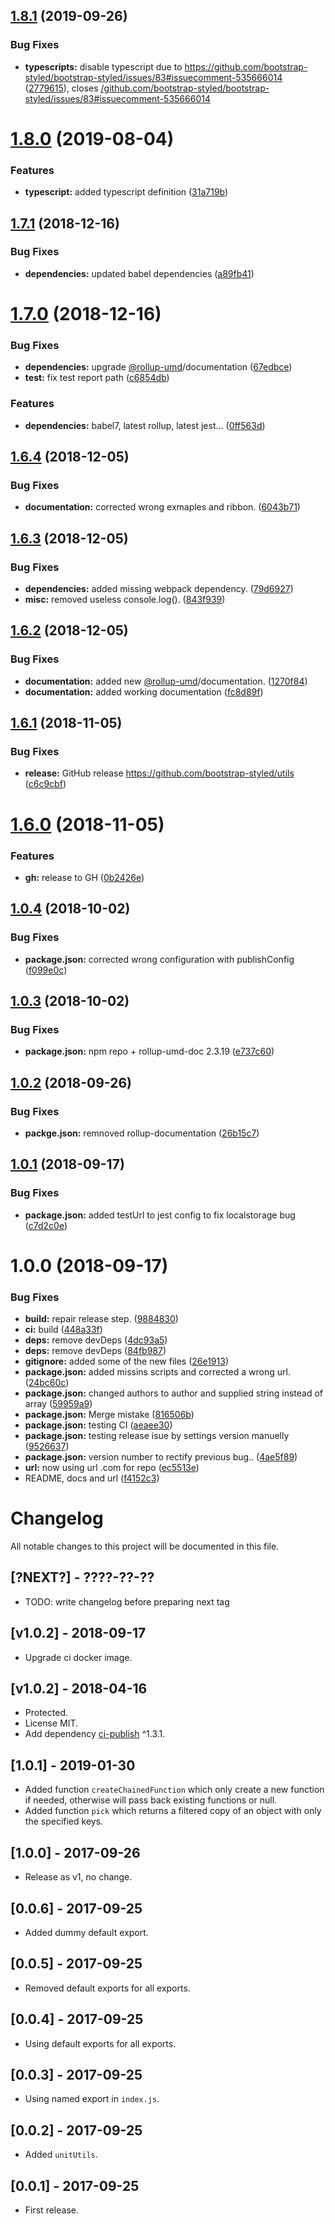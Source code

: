 ## [1.8.1](https://github.com/bootstrap-styled/utils/compare/v1.8.0...v1.8.1) (2019-09-26)


### Bug Fixes

* **typescripts:** disable typescript due to https://github.com/bootstrap-styled/bootstrap-styled/issues/83#issuecomment-535666014 ([2779615](https://github.com/bootstrap-styled/utils/commit/2779615)), closes [/github.com/bootstrap-styled/bootstrap-styled/issues/83#issuecomment-535666014](https://github.com//github.com/bootstrap-styled/bootstrap-styled/issues/83/issues/issuecomment-535666014)

# [1.8.0](https://github.com/bootstrap-styled/utils/compare/v1.7.1...v1.8.0) (2019-08-04)


### Features

* **typescript:** added typescript definition ([31a719b](https://github.com/bootstrap-styled/utils/commit/31a719b))

## [1.7.1](https://github.com/bootstrap-styled/utils/compare/v1.7.0...v1.7.1) (2018-12-16)


### Bug Fixes

* **dependencies:** updated babel dependencies ([a89fb41](https://github.com/bootstrap-styled/utils/commit/a89fb41))

# [1.7.0](https://github.com/bootstrap-styled/utils/compare/v1.6.4...v1.7.0) (2018-12-16)


### Bug Fixes

* **dependencies:** upgrade [@rollup-umd](https://github.com/rollup-umd)/documentation ([67edbce](https://github.com/bootstrap-styled/utils/commit/67edbce))
* **test:** fix test report path ([c6854db](https://github.com/bootstrap-styled/utils/commit/c6854db))


### Features

* **dependencies:** babel7, latest rollup, latest jest... ([0ff563d](https://github.com/bootstrap-styled/utils/commit/0ff563d))

## [1.6.4](https://github.com/bootstrap-styled/utils/compare/v1.6.3...v1.6.4) (2018-12-05)


### Bug Fixes

* **documentation:** corrected wrong exmaples and ribbon. ([6043b71](https://github.com/bootstrap-styled/utils/commit/6043b71))

## [1.6.3](https://github.com/bootstrap-styled/utils/compare/v1.6.2...v1.6.3) (2018-12-05)


### Bug Fixes

* **dependencies:** added missing webpack dependency. ([79d6927](https://github.com/bootstrap-styled/utils/commit/79d6927))
* **misc:** removed useless console.log(). ([843f939](https://github.com/bootstrap-styled/utils/commit/843f939))

## [1.6.2](https://github.com/bootstrap-styled/utils/compare/v1.6.1...v1.6.2) (2018-12-05)


### Bug Fixes

* **documentation:** added new [@rollup-umd](https://github.com/rollup-umd)/documentation. ([1270f84](https://github.com/bootstrap-styled/utils/commit/1270f84))
* **documentation:** added working documentation ([fc8d89f](https://github.com/bootstrap-styled/utils/commit/fc8d89f))

## [1.6.1](https://github.com/bootstrap-styled/utils/compare/v1.6.0...v1.6.1) (2018-11-05)


### Bug Fixes

* **release:** GitHub release https://github.com/bootstrap-styled/utils ([c6c9cbf](https://github.com/bootstrap-styled/utils/commit/c6c9cbf))

# [1.6.0](https://module.kopaxgroup.com/bootstrap-styled/utils/compare/v1.5.1...v1.6.0) (2018-11-05)


### Features

* **gh:** release to GH ([0b2426e](https://module.kopaxgroup.com/bootstrap-styled/utils/commit/0b2426e))

## [1.0.4](https://module.kopaxgroup.com/bootstrap-styled/utils/compare/v1.0.3...v1.0.4) (2018-10-02)


### Bug Fixes

* **package.json:** corrected wrong configuration with publishConfig ([f099e0c](https://module.kopaxgroup.com/bootstrap-styled/utils/commit/f099e0c))

## [1.0.3](https://module.kopaxgroup.com/bootstrap-styled/utils/compare/v1.0.2...v1.0.3) (2018-10-02)


### Bug Fixes

* **package.json:** npm repo + rollup-umd-doc 2.3.19 ([e737c60](https://module.kopaxgroup.com/bootstrap-styled/utils/commit/e737c60))

## [1.0.2](https://module.kopaxgroup.com/bootstrap-styled/utils/compare/v1.0.1...v1.0.2) (2018-09-26)


### Bug Fixes

* **packge.json:** remnoved rollup-documentation ([26b15c7](https://module.kopaxgroup.com/bootstrap-styled/utils/commit/26b15c7))

## [1.0.1](https://module.kopaxgroup.com/bootstrap-styled/utils/compare/v1.0.0...v1.0.1) (2018-09-17)


### Bug Fixes

* **package.json:** added testUrl to jest config to fix localstorage bug ([c7d2c0e](https://module.kopaxgroup.com/bootstrap-styled/utils/commit/c7d2c0e))

# 1.0.0 (2018-09-17)


### Bug Fixes

* **build:** repair release step. ([9884830](https://module.kopaxgroup.com/bootstrap-styled/utils/commit/9884830))
* **ci:** build ([448a33f](https://module.kopaxgroup.com/bootstrap-styled/utils/commit/448a33f))
* **deps:** remove devDeps ([4dc93a5](https://module.kopaxgroup.com/bootstrap-styled/utils/commit/4dc93a5))
* **deps:** remove devDeps ([84fb987](https://module.kopaxgroup.com/bootstrap-styled/utils/commit/84fb987))
* **gitignore:** added some of the new files ([26e1913](https://module.kopaxgroup.com/bootstrap-styled/utils/commit/26e1913))
* **package.json:** added missins scripts and corrected a wrong url. ([24bc60c](https://module.kopaxgroup.com/bootstrap-styled/utils/commit/24bc60c))
* **package.json:** changed authors to author and supplied string instead of array ([59959a9](https://module.kopaxgroup.com/bootstrap-styled/utils/commit/59959a9))
* **package.json:** Merge mistake ([816506b](https://module.kopaxgroup.com/bootstrap-styled/utils/commit/816506b))
* **package.json:** testing CI ([aeaee30](https://module.kopaxgroup.com/bootstrap-styled/utils/commit/aeaee30))
* **package.json:** testing release isue by settings version manuelly ([9526637](https://module.kopaxgroup.com/bootstrap-styled/utils/commit/9526637))
* **package.json:** version number to rectify previous bug.. ([4ae5f89](https://module.kopaxgroup.com/bootstrap-styled/utils/commit/4ae5f89))
* **url:** now using url .com for repo ([ec5513e](https://module.kopaxgroup.com/bootstrap-styled/utils/commit/ec5513e))
* README, docs and url ([f4152c3](https://module.kopaxgroup.com/bootstrap-styled/utils/commit/f4152c3))

# Changelog

All notable changes to this project will be documented in this file.

## [?NEXT?] - ????-??-??

- TODO: write changelog before preparing next tag

## [v1.0.2] - 2018-09-17

- Upgrade ci docker image.

## [v1.0.2] - 2018-04-16

- Protected.
- License MIT.
- Add dependency [ci-publish](https://www.npmjs.com/package/ci-publish) ^1.3.1.

## [1.0.1] - 2019-01-30

- Added function `createChainedFunction` which only create a new function if needed, otherwise will pass back existing functions or null.
- Added function `pick` which returns a filtered copy of an object with only the specified keys.

## [1.0.0] - 2017-09-26

- Release as v1, no change.

## [0.0.6] - 2017-09-25

- Added dummy default export.

## [0.0.5] - 2017-09-25

- Removed default exports for all exports.

## [0.0.4] - 2017-09-25

- Using default exports for all exports.

## [0.0.3] - 2017-09-25

- Using named export in `index.js`.

## [0.0.2] - 2017-09-25

- Added `unitUtils`.

## [0.0.1] - 2017-09-25

- First release.

